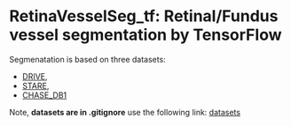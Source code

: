 # RetinaVesselSeg_tf: Retinal/Fundus vessel segmentation by TensorFlow

Segmenatation is based on three datasets:

- [DRIVE](http://www.isi.uu.nl/Research/Databases/DRIVE/),
- [STARE](http://www.ces.clemson.edu/ahoover/stare/),
- [CHASE_DB1](https://blogs.kingston.ac.uk/retinal/chasedb1/) 
 
Note, **datasets are in .gitignore** use the following link: [datasets](https://www.dropbox.com/sh/kdzm2nyz3kts9hj/AACa_IFprmYlwzS-UucQ25OSa?dl=0)



